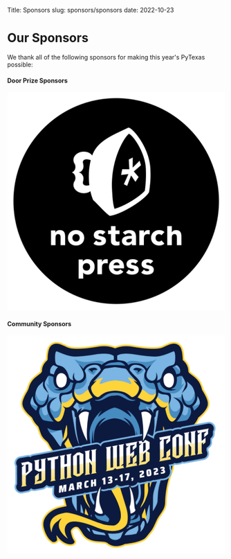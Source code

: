Title: Sponsors
slug: sponsors/sponsors
date: 2022-10-23


# Our Sponsors
We thank all of the following sponsors for making this year's PyTexas possible:


#### Door Prize Sponsors
<div class="row mb-4">
  <div class="col-3">
    <a href="https://nostarch.com/">
    <img src="/theme/img/sponsors/no-starch.png" alt="No Starch Press logo">
    </a>
  </div>

</div>

#### Community Sponsors

<div class="row mb-4" markdown="1">
<div class="col-3" markdown="1">

[![Python Web Conf Logo](/theme/img/sponsors/pwc23.png)](https://2023.pythonwebconf.com/)

</div>
</div>

